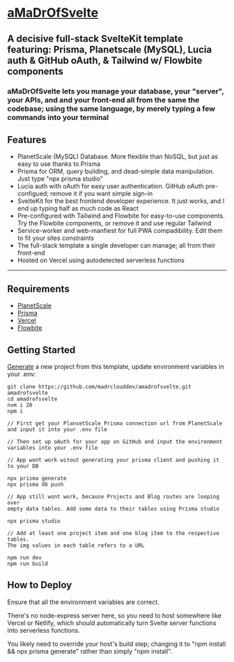 # [aMaDrOfSvelte](https://amadrofsvelte.madr.io)

## A decisive full-stack SvelteKit template featuring: Prisma, Planetscale (MySQL), Lucia auth & GitHub oAuth, & Tailwind w/ Flowbite components

### aMaDrOfSvelte lets you manage your database, your "server", your APIs, and and your front-end all from the same the codebase; using the same language, by merely typing a few commands into your terminal

## Features

- PlanetScale (MySQL) Database. More flexible than NoSQL, but just as easy to use thanks to Prisma
- Prisma for ORM, query building, and dead-simple data manipulation. Just type "npx prisma studio"
- Lucia auth with oAuth for easy user authentication. GitHub oAuth pre-configued; remove it if you want simple sign-in
- SvelteKit for the best frontend developer experience. It just works, and I end up typing half as much code as React
- Pre-configured with Tailwind and Flowbite for easy-to-use components. Try the Flowbite components, or remove it and use regular Tailwind
- Service-worker and web-manfiest for full PWA compadibility. Edit them to fit your sites constraints
- The full-stack template a single developer can manage; all from their front-end
- Hosted on Vercel using autodetected serverless functions
---

## Requirements

- [PlanetScale](https://planetscale.com/)
- [Prisma](https://www.prisma.io/)
- [Vercel](https://vercel.com/)
- [Flowbite](https://flowbite-svelte.com/)

## Getting Started

[Generate](https://github.com/madrclouddev/amadrofsvelte/generate) a new project
from this template, update
environment variables in your .env:

```
git clone https://github.com/madrclouddev/amadrofsvelte.git amadrofsvelte
cd amadrofsvelte
nvm i 20
npm i

// First get your PlansetScale Prisma connection url from PlanetScale 
and input it into your .env file

// Then set up oAuth for your app on GitHub and input the environment 
variables into your .env file

// App wont work witout generating your prisma client and pushing it 
to your DB

npx prisma generate
npx prisma db push

// App still wont work, because Projects and Blog routes are looping over
empty data tables. Add some data to their tables using Prisma studio

npx prisma studio

// Add at least one project item and one blog item to the respective tables. 
The img values in each table refers to a URL

npm run dev
npm run build
```

## How to Deploy

Ensure that all the environment variables are correct.

There's no node-express server here, so you need to
host somewhere like Vercel or Netlify, which should 
automatically turn Svelte server functions into 
serverless functions.

You likely need to override your host's build step; changing 
it to "npm install && npx prisma generate" rather than simply
"npm install".


